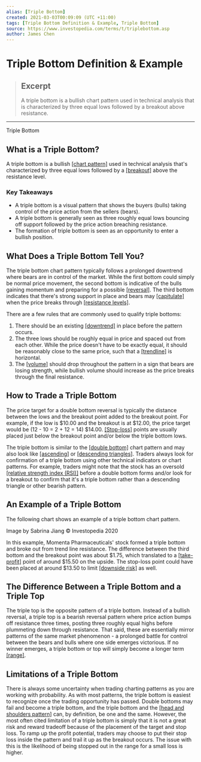 ```yaml
---
alias: [Triple Bottom]
created: 2021-03-03T00:09:09 (UTC +11:00)
tags: [Triple Bottom Definition & Example, Triple Bottom]
source: https://www.investopedia.com/terms/t/triplebottom.asp
author: James Chen
---
```


# Triple Bottom Definition & Example

> ## Excerpt
> A triple bottom is a bullish chart pattern used in technical analysis that is characterized by three equal lows followed by a breakout above resistance.

---

Triple Bottom
## What is a Triple Bottom?

A triple bottom is a bullish [[chart pattern]](https://www.investopedia.com/terms/p/pattern.asp) used in technical analysis that's characterized by three equal lows followed by a [[breakout]](https://www.investopedia.com/terms/b/breakout.asp) above the resistance level.

### Key Takeaways

-   A triple bottom is a visual pattern that shows the buyers (bulls) taking control of the price action from the sellers (bears).
-   A triple bottom is generally seen as three roughly equal lows bouncing off support followed by the price action breaching resistance.
-   The formation of triple bottom is seen as an opportunity to enter a bullish position.

## What Does a Triple Bottom Tell You?

The triple bottom chart pattern typically follows a prolonged downtrend where bears are in control of the market. While the first bottom could simply be normal price movement, the second bottom is indicative of the bulls gaining momentum and preparing for a possible [[reversal]](https://www.investopedia.com/terms/r/reversal.asp). The third bottom indicates that there's strong support in place and bears may [[capitulate]](https://www.investopedia.com/terms/c/capitulation.asp) when the price breaks through [[resistance levels]](https://www.investopedia.com/terms/r/resistance.asp).

There are a few rules that are commonly used to qualify triple bottoms:

1.  There should be an existing [[downtrend]](https://www.investopedia.com/terms/d/downtrend.asp) in place before the pattern occurs.
2.  The three lows should be roughly equal in price and spaced out from each other. While the price doesn't have to be exactly equal, it should be reasonably close to the same price, such that a [[trendline]](https://www.investopedia.com/terms/t/trendline.asp) is horizontal.
3.  The [[volume]](https://www.investopedia.com/terms/v/volume.asp) should drop throughout the pattern in a sign that bears are losing strength, while bullish volume should increase as the price breaks through the final resistance.

## How to Trade a Triple Bottom

The price target for a double bottom reversal is typically the distance between the lows and the breakout point added to the breakout point. For example, if the low is $10.00 and the breakout is at $12.00, the price target would be (12 - 10 = 2 + 12 = 14) $14.00. [[Stop-loss]](https://www.investopedia.com/terms/s/stop-lossorder.asp) points are usually placed just below the breakout point and/or below the triple bottom lows.

The triple bottom is similar to the [[double bottom]](https://www.investopedia.com/terms/d/doublebottom.asp) chart pattern and may also look like [[ascending]](https://www.investopedia.com/terms/a/ascendingtriangle.asp) or [[descending triangles]](https://www.investopedia.com/terms/d/descendingtriangle.asp). Traders always look for confirmation of a triple bottom using other technical indicators or chart patterns. For example, traders might note that the stock has an oversold [[relative strength index (RSI)]](https://www.investopedia.com/terms/r/rsi.asp) before a double bottom forms and/or look for a breakout to confirm that it's a triple bottom rather than a descending triangle or other bearish pattern.

## An Example of a Triple Bottom

The following chart shows an example of a triple bottom chart pattern.

Image by Sabrina Jiang © Investopedia 2020

In this example, Momenta Pharmaceuticals' stock formed a triple bottom and broke out from trend line resistance. The difference between the third bottom and the breakout point was about $1.75, which translated to a [[take-profit]](https://www.investopedia.com/terms/t/take-profitorder.asp) point of around $15.50 on the upside. The stop-loss point could have been placed at around $13.50 to limit [[downside risk]](https://www.investopedia.com/terms/d/downsiderisk.asp) as well.

## The Difference Between a Triple Bottom and a Triple Top

The triple top is the opposite pattern of a triple bottom. Instead of a bullish reversal, a triple top is a bearish reversal pattern where price action bumps off resistance three times, posting three roughly equal highs before plummeting down through resistance. That said, these are essentially mirror patterns of the same market phenomenon - a prolonged battle for control between the bears and bulls where one side emerges victorious. If no winner emerges, a triple bottom or top will simply become a longer term [[range]](https://www.investopedia.com/terms/r/range.asp).

## Limitations of a Triple Bottom

There is always some uncertainty when trading charting patterns as you are working with probability. As with most patterns, the triple bottom is easiest to recognize once the trading opportunity has passed. Double bottoms may fail and become a triple bottom, and the triple bottom and the [[head and shoulders pattern]](https://www.investopedia.com/terms/h/head-shoulders.asp) can, by definition, be one and the same. However, the most often cited limitation of a triple bottom is simply that it is not a great risk and reward tradeoff because of the placement of the target and stop loss. To ramp up the profit potential, traders may choose to put their stop loss inside the pattern and trail it up as the breakout occurs. The issue with this is the likelihood of being stopped out in the range for a small loss is higher.
